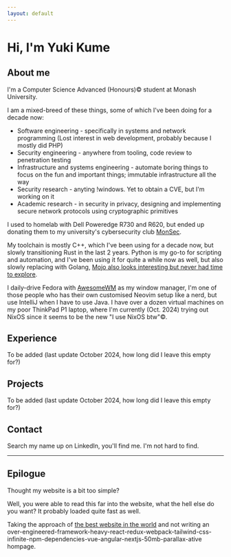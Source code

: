 ```yaml
---
layout: default
---
```


# Hi, I'm Yuki Kume

## About me

I'm a Computer Science Advanced (Honours)© student at Monash University.

I am a mixed-breed of these things, some of which I've been doing for a decade now:
- Software engineering - specifically in systems and network programming (Lost interest in web development, probably because I mostly did PHP)
- Security engineering - anywhere from tooling, code review to penetration testing 
- Infrastructure and systems engineering - automate boring things to focus on the fun and important things; immutable infrastructure all the way
- Security research - anyting !windows. Yet to obtain a CVE, but I'm working on it
- Academic research - in security in privacy, designing and implementing secure network protocols using cryptographic primitives

I used to homelab with Dell Poweredge R730 and R620, but ended up donating them to my university's cybersecurity club [MonSec](https://monsec.io).

My toolchain is mostly C++, which I've been using for a decade now, but slowly transitioning Rust in the last 2 years. Python is my go-to for scripting and automation, and I've been using it for quite a while now as well, but also slowly replacing with Golang, [Mojo also looks interesting but never had time to explore](https://www.modular.com/mojo).

I daily-drive Fedora with [AwesomeWM](https://awesomewm.org/) as my window manager, I'm one of those people who has their own customised Neovim setup like a nerd, but use IntelliJ when I have to use Java. I have over a dozen virtual machines on my poor ThinkPad P1 laptop, where I'm currently (Oct. 2024) trying out NixOS since it seems to be the new "I use NixOS btw"©.

## Experience

To be added (last update October 2024, how long did I leave this empty for?)

## Projects

To be added (last update October 2024, how long did I leave this empty for?)

## Contact

Search my name up on LinkedIn, you'll find me. I'm not hard to find.

---

## Epilogue

Thought my website is a bit too simple?

Well, you were able to read this far into the website, what the hell else do you want? It probably loaded quite fast as well.

Taking the approach of [the best website in the world](https://motherfuckingwebsite.com) and not writing an over-engineered-framework-heavy-react-redux-webpack-tailwind-css-infinite-npm-dependencies-vue-angular-nextjs-50mb-parallax-ative hompage.
